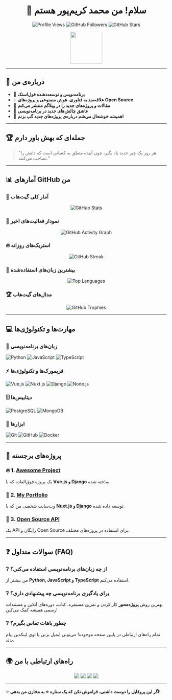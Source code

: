 <h1 align="center">👋 سلام! من محمد کریم‌پور هستم</h1>

<p align="center">
  <img src="https://komarev.com/ghpvc/?username=mohammad-karimpour&color=blue" alt="Profile Views" />
  <img src="https://img.shields.io/github/followers/mohammad-karimpour?label=Followers&style=social" alt="GitHub Followers">
  <img src="https://img.shields.io/github/stars/mohammad-karimpour?label=Stars&style=social" alt="GitHub Stars">
</p>

<p align="center">
  <img src="https://media.giphy.com/media/hvRJCLFzcasrR4ia7z/giphy.gif" width="100">
</p>

---

## 🌟 **درباره‌ی من**
- 🎯 **برنامه‌نویس و توسعه‌دهنده فول‌استک**
- 💡 **علاقه‌مند به فناوری، هوش مصنوعی و پروژه‌های Open Source**
- 📝 **مقالات و پروژه‌های جدید را در وبلاگم منتشر می‌کنم**
- 🎵 **عاشق چالش‌های جدید در برنامه‌نویسی**
- 💬 **همیشه خوشحال می‌شم درباره‌ی پروژه‌های جدید گپ بزنم!**

---

## 🏆 **جمله‌ای که بهش باور دارم**
> "هر روز یک چیز جدید یاد بگیر، چون آینده متعلق به کسانی است که دانش را تصاحب می‌کنند."

---

## 📊 **آمارهای GitHub من**
### 🚀 **آمار کلی گیت‌هاب**
<p align="center">
  <img src="https://github-readme-stats.vercel.app/api?username=mohammad-karimpour&show_icons=true&count_private=true&theme=radical" alt="GitHub Stats" />
</p>

### 📌 **نمودار فعالیت‌های اخیر**
<p align="center">
  <img src="https://github-readme-activity-graph.vercel.app/graph?username=mohammad-karimpour&theme=react" alt="GitHub Activity Graph" />
</p>

### 🔥 **استریک‌های روزانه**
<p align="center">
  <img src="https://github-readme-streak-stats.herokuapp.com/?user=mohammad-karimpour&theme=dark" alt="GitHub Streak" />
</p>

### 🎨 **بیشترین زبان‌های استفاده‌شده**
<p align="center">
  <img src="https://github-readme-stats.vercel.app/api/top-langs/?username=mohammad-karimpour&layout=compact&theme=tokyonight" alt="Top Languages" />
</p>

### 🏆 **مدال‌های گیت‌هاب**
<p align="center">
  <img src="https://github-profile-trophy.vercel.app/?username=mohammad-karimpour&theme=onedark" alt="GitHub Trophies" />
</p>

---

## 💻 **مهارت‌ها و تکنولوژی‌ها**
### 📌 زبان‌های برنامه‌نویسی  
![Python](https://img.shields.io/badge/Python-3776AB?style=for-the-badge&logo=python&logoColor=white)
![JavaScript](https://img.shields.io/badge/JavaScript-F7DF1E?style=for-the-badge&logo=javascript&logoColor=black)
![TypeScript](https://img.shields.io/badge/TypeScript-007ACC?style=for-the-badge&logo=typescript&logoColor=white)

### ⚡ فریمورک‌ها و تکنولوژی‌ها  
![Vue.js](https://img.shields.io/badge/Vue.js-4FC08D?style=for-the-badge&logo=vue.js&logoColor=white)
![Nuxt.js](https://img.shields.io/badge/Nuxt.js-00C58E?style=for-the-badge&logo=nuxt.js&logoColor=white)
![Django](https://img.shields.io/badge/Django-092E20?style=for-the-badge&logo=django&logoColor=white)
![Node.js](https://img.shields.io/badge/Node.js-339933?style=for-the-badge&logo=node.js&logoColor=white)

### 🗄️ دیتابیس‌ها  
![PostgreSQL](https://img.shields.io/badge/PostgreSQL-336791?style=for-the-badge&logo=postgresql&logoColor=white)
![MongoDB](https://img.shields.io/badge/MongoDB-47A248?style=for-the-badge&logo=mongodb&logoColor=white)

### 🔧 ابزارها  
![Git](https://img.shields.io/badge/Git-F05032?style=for-the-badge&logo=git&logoColor=white)
![GitHub](https://img.shields.io/badge/GitHub-181717?style=for-the-badge&logo=github&logoColor=white)
![Docker](https://img.shields.io/badge/Docker-2496ED?style=for-the-badge&logo=docker&logoColor=white)

---

## 🚀 **پروژه‌های برجسته**
### 🔥 **1. [Awesome Project](https://github.com/mohammad-karimpour/awesome-project)**
یک پروژه فوق‌العاده که با **Vue.js و Django** ساخته شده.

### 🚀 **2. [My Portfolio](https://github.com/mohammad-karimpour/portfolio)**
وب‌سایت شخصی من که با **Nuxt.js و Django** توسعه داده شده.

### 🎯 **3. [Open Source API](https://github.com/mohammad-karimpour/open-api)**
یک API رایگان و Open Source برای استفاده در پروژه‌های مختلف.

---

## ❓ **سوالات متداول (FAQ)**
### ❔ از چه زبان‌های برنامه‌نویسی استفاده می‌کنی؟
من بیشتر از **Python, JavaScript و TypeScript** استفاده می‌کنم.

### ❔ برای یادگیری برنامه‌نویسی چه پیشنهادی داری؟
بهترین روش **پروژه‌محور** کار کردن و تمرین مستمره. کتاب، دوره‌های آنلاین و مستندات رسمی همیشه کمک می‌کنن!

### ❔ چطور باهات تماس بگیرم؟
تمام راه‌های ارتباطی در پایین صفحه موجوده! می‌تونی ایمیل بزنی یا توی لینکدین پیام بدی.

---

## 🌍 **راه‌های ارتباطی با من**
<p align="center">
  <a href="mailto:mohammad@example.com"><img src="https://img.shields.io/badge/Email-mohammad@example.com-red?style=for-the-badge&logo=gmail&logoColor=white"></a>
  <a href="https://www.linkedin.com/in/mohammad-karimpour/"><img src="https://img.shields.io/badge/LinkedIn-Mohammad%20Karimpour-blue?style=for-the-badge&logo=linkedin&logoColor=white"></a>
  <a href="https://twitter.com/mohammad_karimpour"><img src="https://img.shields.io/badge/Twitter-@mohammad_karimpour-blue?style=for-the-badge&logo=twitter&logoColor=white"></a>
  <a href="https://mohammad-karimpour.com"><img src="https://img.shields.io/badge/Website-mohammad--karimpour.com-green?style=for-the-badge&logo=google-chrome&logoColor=white"></a>
</p>

---

⭐ **اگر این پروفایل را دوست داشتی، فراموش نکن که یک ستاره ⭐ به مخازن من بدهی!**